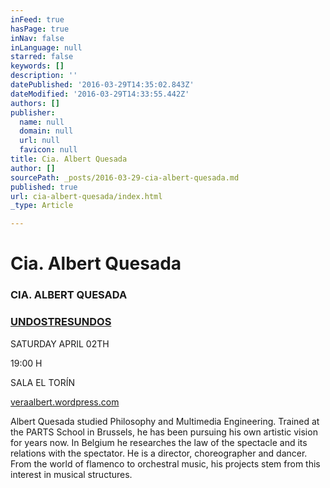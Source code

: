 ```yaml
---
inFeed: true
hasPage: true
inNav: false
inLanguage: null
starred: false
keywords: []
description: ''
datePublished: '2016-03-29T14:35:02.843Z'
dateModified: '2016-03-29T14:33:55.442Z'
authors: []
publisher:
  name: null
  domain: null
  url: null
  favicon: null
title: Cia. Albert Quesada
author: []
sourcePath: _posts/2016-03-29-cia-albert-quesada.md
published: true
url: cia-albert-quesada/index.html
_type: Article

---
```

# Cia. Albert Quesada

### CIA. ALBERT QUESADA

### [UNDOSTRESUNDOS][0]

SATURDAY APRIL 02TH

19:00 H

SALA EL TORÍN

[veraalbert.wordpress.com][1]

Albert Quesada studied Philosophy and Multimedia Engineering. Trained at the PARTS School in Brussels, he has been pursuing his own artistic vision for years now. In Belgium he researches the law of the spectacle and its relations with the spectator. He is a director, choreographer and dancer. From the world of flamenco to orchestral music, his projects stem from this interest in musical structures.

[0]: http://www.sismografolot.cat/sismograf-2016/undostresundos/?lang=en
[1]: http://veraalbert.wordpress.com/